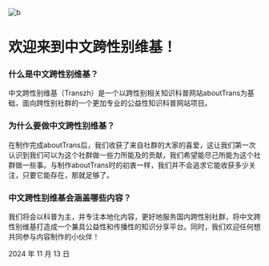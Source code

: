 ![b](https://github.com/user-attachments/assets/7783daf5-9432-444a-a5d9-ac8ddd5b4b43)

# 欢迎来到中文跨性别维基！

### 什么是中文跨性别维基？

中文跨性别维基（Transzh）是一个以跨性别相关知识科普网站aboutTrans为基础，面向跨性别社群的一个更加专业的公益性知识科普网站项目。

### 为什么要做中文跨性别维基？

在制作完成aboutTrans后，我们收获了来自社群的大家的喜爱，这让我们第一次认识到我们可以为这个社群做一些力所能及的贡献，我们希望能尽己所能为这个社群做一些事。与制作aboutTrans时的初衷一样，我们并不会追求它能收获多少关注，只要它能存在，那就足够了。

### 中文跨性别维基会涵盖哪些内容？

我们将会以科普为主，并专注本地化内容，更好地服务国内跨性别社群，将中文跨性别维基打造成一个兼具公益性和传播性的知识分享平台。同时，我们欢迎任何想共同参与内容制作的小伙伴！

2024 年 11 月 13 日

